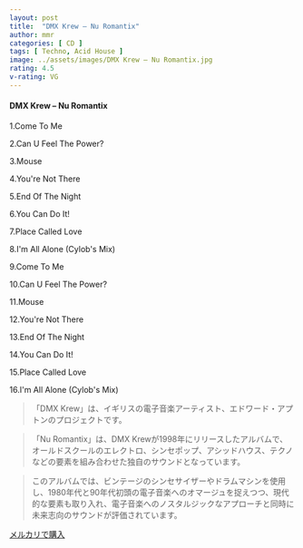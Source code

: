 ```yaml
---
layout: post
title:  "DMX Krew – Nu Romantix"
author: mmr
categories: [ CD ]
tags: [ Techno, Acid House ]
image: ../assets/images/DMX Krew – Nu Romantix.jpg
rating: 4.5
v-rating: VG
---
```


#### DMX Krew – Nu Romantix

1.Come To Me

2.Can U Feel The Power?

3.Mouse

4.You're Not There

5.End Of The Night

6.You Can Do It!

7.Place Called Love

8.I'm All Alone (Cylob's Mix)

9.Come To Me

10.Can U Feel The Power?

11.Mouse

12.You're Not There

13.End Of The Night

14.You Can Do It!

15.Place Called Love

16.I'm All Alone (Cylob's Mix)

> 「DMX Krew」は、イギリスの電子音楽アーティスト、エドワード・アプトンのプロジェクトです。

> 「Nu Romantix」は、DMX Krewが1998年にリリースしたアルバムで、オールドスクールのエレクトロ、シンセポップ、アシッドハウス、テクノなどの要素を組み合わせた独自のサウンドとなっています。

> このアルバムでは、ビンテージのシンセサイザーやドラムマシンを使用し、1980年代と90年代初頭の電子音楽へのオマージュを捉えつつ、現代的な要素も取り入れ、電子音楽へのノスタルジックなアプローチと同時に未来志向のサウンドが評価されています。

[メルカリで購入](https://jp.mercari.com/item/m46188068104)
